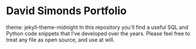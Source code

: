 # David Simonds Portfolio
theme: jekyll-theme-midnight
In this repository you'll find a useful SQL and Python code snippets that I've developed over the years. Please feel free to treat any file as open source, and use at will.
